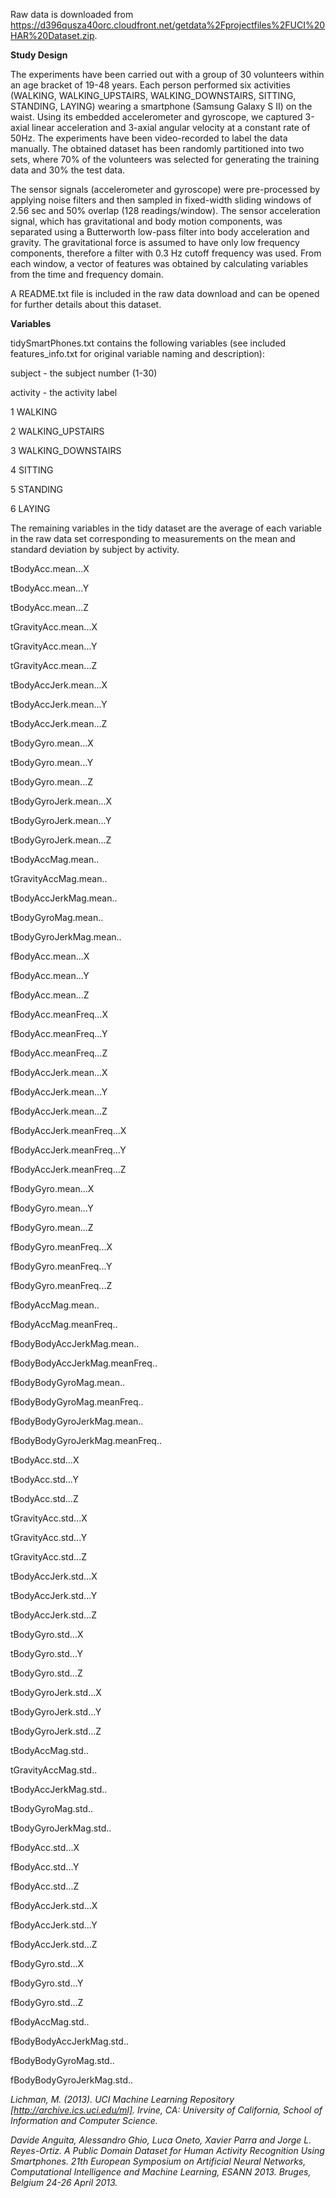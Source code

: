 Raw data is downloaded from https://d396qusza40orc.cloudfront.net/getdata%2Fprojectfiles%2FUCI%20HAR%20Dataset.zip.

**Study Design**

The experiments have been carried out with a group of 30 volunteers within an age bracket of 19-48 years. Each person performed six activities (WALKING, WALKING_UPSTAIRS, WALKING_DOWNSTAIRS, SITTING, STANDING, LAYING) wearing a smartphone (Samsung Galaxy S II) on the waist. Using its embedded accelerometer and gyroscope, we captured 3-axial linear acceleration and 3-axial angular velocity at a constant rate of 50Hz. The experiments have been video-recorded to label the data manually. The obtained dataset has been randomly partitioned into two sets, where 70% of the volunteers was selected for generating the training data and 30% the test data.

The sensor signals (accelerometer and gyroscope) were pre-processed by applying noise filters and then sampled in fixed-width sliding windows of 2.56 sec and 50% overlap (128 readings/window). The sensor acceleration signal, which has gravitational and body motion components, was separated using a Butterworth low-pass filter into body acceleration and gravity. The gravitational force is assumed to have only low frequency components, therefore a filter with 0.3 Hz cutoff frequency was used. From each window, a vector of features was obtained by calculating variables from the time and frequency domain.

A README.txt file is included in the raw data download and can be opened for further details about this dataset.   


**Variables**

tidySmartPhones.txt contains the following variables (see included features_info.txt for original variable naming and description):

subject - the subject number (1-30)

activity - the activity label 

  1 WALKING

  2 WALKING_UPSTAIRS

  3 WALKING_DOWNSTAIRS

  4 SITTING

  5 STANDING

  6 LAYING


The remaining variables in the tidy dataset are the average of each variable in the raw data set corresponding to measurements on the mean and standard deviation by subject by activity.
  
tBodyAcc.mean...X

tBodyAcc.mean...Y

tBodyAcc.mean...Z

tGravityAcc.mean...X

tGravityAcc.mean...Y

tGravityAcc.mean...Z

tBodyAccJerk.mean...X

tBodyAccJerk.mean...Y

tBodyAccJerk.mean...Z

tBodyGyro.mean...X

tBodyGyro.mean...Y

tBodyGyro.mean...Z

tBodyGyroJerk.mean...X

tBodyGyroJerk.mean...Y

tBodyGyroJerk.mean...Z

tBodyAccMag.mean..

tGravityAccMag.mean..

tBodyAccJerkMag.mean..

tBodyGyroMag.mean..

tBodyGyroJerkMag.mean..

fBodyAcc.mean...X

fBodyAcc.mean...Y

fBodyAcc.mean...Z

fBodyAcc.meanFreq...X

fBodyAcc.meanFreq...Y

fBodyAcc.meanFreq...Z

fBodyAccJerk.mean...X

fBodyAccJerk.mean...Y

fBodyAccJerk.mean...Z

fBodyAccJerk.meanFreq...X

fBodyAccJerk.meanFreq...Y

fBodyAccJerk.meanFreq...Z

fBodyGyro.mean...X

fBodyGyro.mean...Y

fBodyGyro.mean...Z

fBodyGyro.meanFreq...X

fBodyGyro.meanFreq...Y

fBodyGyro.meanFreq...Z

fBodyAccMag.mean..

fBodyAccMag.meanFreq..

fBodyBodyAccJerkMag.mean..

fBodyBodyAccJerkMag.meanFreq..

fBodyBodyGyroMag.mean..

fBodyBodyGyroMag.meanFreq..

fBodyBodyGyroJerkMag.mean..

fBodyBodyGyroJerkMag.meanFreq..

tBodyAcc.std...X

tBodyAcc.std...Y

tBodyAcc.std...Z

tGravityAcc.std...X

tGravityAcc.std...Y

tGravityAcc.std...Z

tBodyAccJerk.std...X

tBodyAccJerk.std...Y

tBodyAccJerk.std...Z

tBodyGyro.std...X

tBodyGyro.std...Y

tBodyGyro.std...Z

tBodyGyroJerk.std...X

tBodyGyroJerk.std...Y

tBodyGyroJerk.std...Z

tBodyAccMag.std..

tGravityAccMag.std..

tBodyAccJerkMag.std..

tBodyGyroMag.std..

tBodyGyroJerkMag.std..

fBodyAcc.std...X

fBodyAcc.std...Y

fBodyAcc.std...Z

fBodyAccJerk.std...X

fBodyAccJerk.std...Y

fBodyAccJerk.std...Z

fBodyGyro.std...X

fBodyGyro.std...Y

fBodyGyro.std...Z

fBodyAccMag.std..

fBodyBodyAccJerkMag.std..

fBodyBodyGyroMag.std..

fBodyBodyGyroJerkMag.std..




*Lichman, M. (2013). UCI Machine Learning Repository [http://archive.ics.uci.edu/ml]. Irvine, CA: University of California, School of Information and Computer Science.*

*Davide Anguita, Alessandro Ghio, Luca Oneto, Xavier Parra and Jorge L. Reyes-Ortiz. A Public Domain Dataset for Human Activity Recognition Using Smartphones. 21th European Symposium on Artificial Neural Networks, Computational Intelligence and Machine Learning, ESANN 2013. Bruges, Belgium 24-26 April 2013.*


